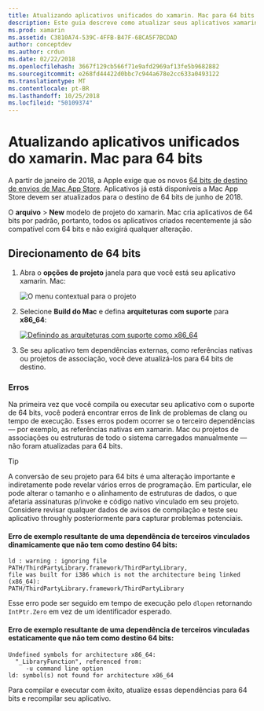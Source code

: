 ```yaml
---
title: Atualizando aplicativos unificados do xamarin. Mac para 64 bits
description: Este guia descreve como atualizar seus aplicativos xamarin. Mac para o destino de 64 bits. Ele também fornece exemplos dos tipos de erros que podem ser encontrados ao fazer essa alteração.
ms.prod: xamarin
ms.assetid: C3810A74-539C-4FFB-B47F-68CA5F7BCDAD
author: conceptdev
ms.author: crdun
ms.date: 02/22/2018
ms.openlocfilehash: 3667f129cb566f71e9afd2969af13fe5b9682882
ms.sourcegitcommit: e268fd44422d0bbc7c944a678e2cc633a0493122
ms.translationtype: MT
ms.contentlocale: pt-BR
ms.lasthandoff: 10/25/2018
ms.locfileid: "50109374"
---
```

# <a name="updating-xamarinmac-unified-applications-to-64-bit"></a>Atualizando aplicativos unificados do xamarin. Mac para 64 bits

A partir de janeiro de 2018, a Apple exige que os novos [64 bits de destino de envios de Mac App Store](https://developer.apple.com/news/?id=06282017a). Aplicativos já está disponíveis a Mac App Store devem ser atualizados para o destino de 64 bits de junho de 2018.

O **arquivo** > **New** modelo de projeto do xamarin. Mac cria aplicativos de 64 bits por padrão, portanto, todos os aplicativos criados recentemente já são compatível com 64 bits e não exigirá qualquer alteração.

## <a name="targeting-64-bit"></a>Direcionamento de 64 bits

1. Abra o **opções de projeto** janela para que você está seu aplicativo xamarin. Mac:

   ![O menu contextual para o projeto](mac-64-bit-images/1-contextual_menu-vsmac.png "o menu contextual para o projeto")

2. Selecione **Build do Mac** e defina **arquiteturas com suporte** para **x86\_64**:

   [![Definindo as arquiteturas com suporte como x86_64](mac-64-bit-images/2-project_options-vsmac.png "definindo as arquiteturas com suporte como x86_64")](mac-64-bit-images/2-project_options-vsmac-large.png#lightbox)

3. Se seu aplicativo tem dependências externas, como referências nativas ou projetos de associação, você deve atualizá-los para 64 bits de destino.

### <a name="errors"></a>Erros

Na primeira vez que você compila ou executar seu aplicativo com o suporte de 64 bits, você poderá encontrar erros de link de problemas de clang ou tempo de execução. Esses erros podem ocorrer se o terceiro dependências — por exemplo, as referências nativas em xamarin. Mac ou projetos de associações ou estruturas de todo o sistema carregados manualmente — não foram atualizadas para 64 bits.

> [!TIP]
> A conversão de seu projeto para 64 bits é uma alteração importante e indiretamente pode revelar vários erros de programação. Em particular, ele pode alterar o tamanho e o alinhamento de estruturas de dados, o que afetaria assinaturas p/invoke e código nativo vinculado em seu projeto. Considere revisar qualquer dados de avisos de compilação e teste seu aplicativo throughly posteriormente para capturar problemas potenciais.

#### <a name="example-error-resulting-from-a-dynamically-linked-third-party-dependency-that-does-not-target-64-bit"></a>Erro de exemplo resultante de uma dependência de terceiros vinculados dinamicamente que não tem como destino 64 bits:

```console
ld : warning : ignoring file PATH/ThirdPartyLibrary.framework/ThirdPartyLibrary, 
file was built for i386 which is not the architecture being linked (x86_64): 
PATH/ThirdPartyLibrary.framework/ThirdPartyLibrary 
```

Esse erro pode ser seguido em tempo de execução pelo `dlopen` retornando `IntPtr.Zero` em vez de um identificador esperado.

#### <a name="example-error-resulting-from-a-statically-linked-third-party-dependency-that-does-not-target-64-bit"></a>Erro de exemplo resultante de uma dependência de terceiros vinculadas estaticamente que não tem como destino 64 bits:

```console
Undefined symbols for architecture x86_64:
  "_LibraryFunction", referenced from:
     -u command line option
ld: symbol(s) not found for architecture x86_64 
```

Para compilar e executar com êxito, atualize essas dependências para 64 bits e recompilar seu aplicativo.

